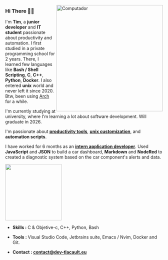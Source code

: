 <img src="https://raw.githubusercontent.com/MicaelliMedeiros/micaellimedeiros/master/image/computer-illustration.png"
min-width="340px" max-width="400px" width="340px" align="right" alt="Computador">

<p align="left">

<h3>Hi There 👋🏻</h3>

I'm <strong>Tim</strong>, a <strong>junior developer</strong> and <strong>IT student</strong> passionate about productivity and automation.
I first studied in a private programming school for 2 years. There, I learned few languages like <strong>Bash / Shell Scripting</strong>, <strong>C</strong>, <strong>C++</strong>, <strong>Python</strong>, <strong>Docker</strong>. I also entered <strong>unix</strong> world and never left it since 2020. Btw, been using [Arch](https://garudalinux.org/) for a while.

I'm currently studying at university, where I'm learning a lot about software development. Will graduate in 2026.

I'm passionate about <strong>[productivity tools](https://www.notion.so/)</strong>, <strong>[unix customization](https://www.reddit.com/r/unixporn/)</strong>, and <strong>automation scripts</strong>.

I have worked for 6 months as an <strong>[intern application developer](https://github.com/TLacault/internship)</strong>. Used <strong>JavaScript</strong> and <strong>JSON</strong> to build a car dashboard, <strong>Markdown</strong> and <strong>NodeRed</strong> to created a diagnostic system based on the car component's alerts and data.

</p>

<img height="180em" src="https://github-readme-stats.vercel.app/api?username=tlacault&count_private=true&theme=nord&show_icons=true"/>

* <strong>Skills : </strong>C & Objetive-c, C++, Python, Bash

* <strong>Tools : </strong> Visual Studio Code, Jetbrains suite, Emacs / Nvim, Docker and Git.

* <strong>Contact : contact@dev-tlacault.eu</strong>